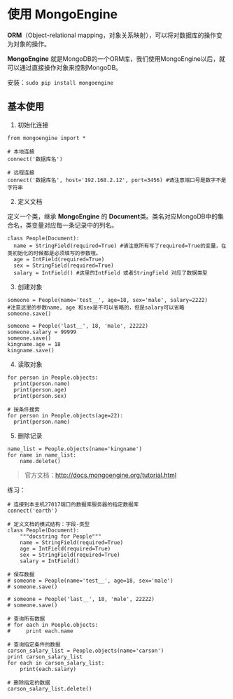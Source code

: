 # 使用 MongoEngine

**ORM**（Object-relational mapping，对象关系映射），可以将对数据库的操作变为对象的操作。

**MongoEngine** 就是MongoDB的一个ORM库，我们使用MongoEngine以后，就可以通过直接操作对象来控制MongoDB。

安装：`sudo pip install mongoengine`

## 基本使用

1. 初始化连接

```
from mongoengine import *

# 本地连接
connect('数据库名')

# 远程连接
connect('数据库名', host='192.168.2.12', port=3456) #请注意端口号是数字不是字符串
```

2. 定义文档

定义一个类，继承 **MongoEngine** 的 **Document**类。类名对应MongoDB中的集合名，类变量对应每一条记录中的列名。

```
class People(Document):
  name = StringField(required=True) #请注意所有写了required=True的变量，在类初始化的时候都是必须填写的参数哦。
  age = IntField(required=True)
  sex = StringField(required=True)
  salary = IntField() #这里的IntField 或者StringField 对应了数据类型
```

3. 创建对象

```
someone = People(name='test__', age=18, sex='male', salary=2222)
#注意这里的参数name, age 和sex是不可以省略的，但是salary可以省略
someone.save()

someone = People('last__', 18, 'male', 22222)
someone.salary = 99999
someone.save()
kingname.age = 18
kingname.save()
```

4. 读取对象

```
for person in People.objects:
  print(person.name)
  print(person.age)
  print(person.sex)

# 按条件搜索
for person in People.objects(age=22):
  print(person.name)
```

5. 删除记录

```
name_list = People.objects(name='kingname')
for name in name_list:
    name.delete()
```

>官方文档：http://docs.mongoengine.org/tutorial.html

练习：

```
# 连接到本主机27017端口的数据库服务器的指定数据库
connect('earth')

# 定义文档的模式结构：字段-类型
class People(Document):
    """docstring for People"""
    name = StringField(required=True)
    age = IntField(required=True)
    sex = StringField(required=True)
    salary = IntField()

# 保存数据
# someone = People(name='test__', age=18, sex='male')
# someone.save()

# someone = People('last__', 18, 'male', 22222)
# someone.save()

# 查询所有数据
# for each in People.objects:
#     print each.name

# 查询指定条件的数据
carson_salary_list = People.objects(name='carson')
print carson_salary_list
for each in carson_salary_list:
    print(each.salary)

# 删除指定的数据
carson_salary_list.delete()
```
